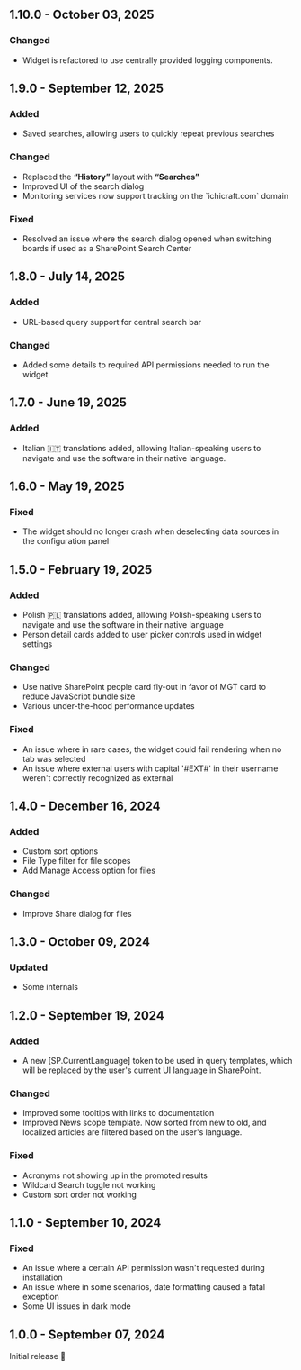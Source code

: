 ## 1.10.0 - October 03, 2025

### Changed
- Widget is refactored to use centrally provided logging components.

## 1.9.0 - September 12, 2025

### Added
- Saved searches, allowing users to quickly repeat previous searches

### Changed
- Replaced the **“History”** layout with **“Searches”**
- Improved UI of the search dialog
- Monitoring services now support tracking on the &#x60;ichicraft.com&#x60; domain

### Fixed
- Resolved an issue where the search dialog opened when switching boards if used as a SharePoint Search Center


## 1.8.0 - July 14, 2025

### Added
- URL-based query support for central search bar

### Changed
- Added some details to required API permissions needed to run the widget

## 1.7.0 - June 19, 2025

### Added
- Italian 🇮🇹 translations added, allowing Italian-speaking users to navigate and use the software in their native language.

## 1.6.0 - May 19, 2025

### Fixed
- The widget should no longer crash when deselecting data sources in the configuration panel

## 1.5.0 - February 19, 2025

### Added
- Polish 🇵🇱 translations added, allowing Polish-speaking users to navigate and use the software in their native language
- Person detail cards added to user picker controls used in widget settings

### Changed
- Use native SharePoint people card fly-out in favor of MGT card to reduce JavaScript bundle size
- Various under-the-hood performance updates 

### Fixed
- An issue where in rare cases, the widget could fail rendering when no tab was selected
- An issue where external users with capital &#x27;#EXT#&#x27; in their username weren&#x27;t correctly recognized as external

## 1.4.0 - December 16, 2024

### Added
- Custom sort options
- File Type filter for file scopes
- Add Manage Access option for files

### Changed
- Improve Share dialog for files

## 1.3.0 - October 09, 2024

### Updated
- Some internals

## 1.2.0 - September 19, 2024

### Added
- A new [SP.CurrentLanguage] token to be used in query templates, which will be replaced by the user&#x27;s current UI language in SharePoint.

### Changed
- Improved some tooltips with links to documentation
- Improved News scope template.  Now sorted from new to old, and localized articles are filtered based on the user&#x27;s language.

### Fixed
- Acronyms not showing up in the promoted results
- Wildcard Search toggle not working
- Custom sort order not working


## 1.1.0 - September 10, 2024

### Fixed
- An issue where a certain API permission wasn&#x27;t requested during installation
- An issue where in some scenarios, date formatting caused a fatal exception
- Some UI issues in dark mode

## 1.0.0 - September 07, 2024

Initial release 🚀